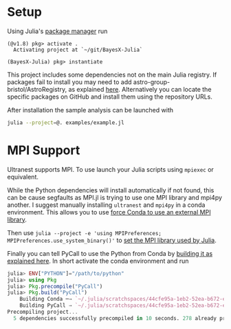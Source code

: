 # Setup

Using Julia's [package manager](https://docs.julialang.org/en/v1/stdlib/Pkg/) run

```
(@v1.8) pkg> activate .
  Activating project at `~/git/BayesX-Julia`

(BayesX-Julia) pkg> instantiate
```
This project includes some dependencies not on the main Julia registry. If packages fail to install you may need to add astro-group-bristol/AstroRegistry, as explained [here](https://github.com/astro-group-bristol/AstroRegistry).
Alternatively you can locate the specific packages on GitHub and install them using the repository URLs.

After installation the sample analysis can be launched with
```sh
julia --project=@. examples/example.jl
```

# MPI Support
Ultranest supports MPI. To use launch your Julia scripts using `mpiexec` or equivalent.

While the Python dependencies will install automatically if not found, this can be cause segfaults as MPI.jl is trying to use one MPI library and mpi4py another. I suggest manually installing `ultranest` and `mpi4py` in a conda environment. This allows you to use [force Conda to use an external MPI library](https://conda-forge.org/docs/user/tipsandtricks.html#using-external-message-passing-interface-mpi-libraries).

Then use `julia --project -e 'using MPIPreferences; MPIPreferences.use_system_binary()'` to [set the MPI library used by Julia](https://juliaparallel.org/MPI.jl/stable/configuration/).

Finally you can tell PyCall to use the Python from Conda by [building it as explained here](https://docs.juliahub.com/PyCall/GkzkC/1.92.0/#Specifying-the-Python-version). In short activate the conda environment and run
```julia
julia> ENV["PYTHON"]="/path/to/python"
julia> using Pkg
julia> Pkg.precompile("PyCall")
julia> Pkg.build("PyCall")
    Building Conda ─→ `~/.julia/scratchspaces/44cfe95a-1eb2-52ea-b672-e2afdf69b78f/8c86e48c0db1564a1d49548d3515ced5d604c408/build.log`
    Building PyCall → `~/.julia/scratchspaces/44cfe95a-1eb2-52ea-b672-e2afdf69b78f/43d304ac6f0354755f1d60730ece8c499980f7ba/build.log`
Precompiling project...
  5 dependencies successfully precompiled in 10 seconds. 278 already precompiled.
```